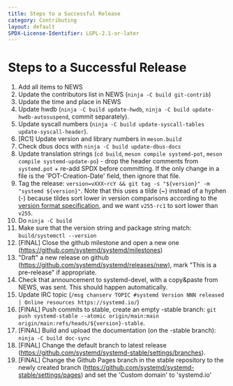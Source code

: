 ```yaml
---
title: Steps to a Successful Release
category: Contributing
layout: default
SPDX-License-Identifier: LGPL-2.1-or-later
---
```


# Steps to a Successful Release

1. Add all items to NEWS
1. Update the contributors list in NEWS (`ninja -C build git-contrib`)
1. Update the time and place in NEWS
1. Update hwdb (`ninja -C build update-hwdb`, `ninja -C build update-hwdb-autosuspend`, commit separately).
1. Update syscall numbers (`ninja -C build update-syscall-tables update-syscall-header`).
1. [RC1] Update version and library numbers in `meson.build`
1. Check dbus docs with `ninja -C build update-dbus-docs`
1. Update translation strings (`cd build`, `meson compile systemd-pot`, `meson compile systemd-update-po`) - drop the header comments from `systemd.pot` + re-add SPDX before committing. If the only change in a file is the 'POT-Creation-Date' field, then ignore that file.
1. Tag the release: `version=vXXX~rcY && git tag -s "${version}" -m "systemd ${version}"`. Note that this uses a tilde (\~) instead of a hyphen (-) because tildes sort lower in version comparisons according to the [version format specification](https://uapi-group.org/specifications/specs/version_format_specification/), and we want `v255-rc1` to sort lower than `v255`.
1. Do `ninja -C build`
1. Make sure that the version string and package string match: `build/systemctl --version`
1. [FINAL] Close the github milestone and open a new one (https://github.com/systemd/systemd/milestones)
1. "Draft" a new release on github (https://github.com/systemd/systemd/releases/new), mark "This is a pre-release" if appropriate.
1. Check that announcement to systemd-devel, with a copy&paste from NEWS, was sent. This should happen automatically.
1. Update IRC topic (`/msg chanserv TOPIC #systemd Version NNN released | Online resources https://systemd.io/`)
1. [FINAL] Push commits to stable, create an empty -stable branch: `git push systemd-stable --atomic origin/main:main origin/main:refs/heads/${version}-stable`.
1. [FINAL] Build and upload the documentation (on the -stable branch): `ninja -C build doc-sync`
1. [FINAL] Change the default branch to latest release (https://github.com/systemd/systemd-stable/settings/branches).
1. [FINAL] Change the Github Pages branch in the stable repository to the newly created branch (https://github.com/systemd/systemd-stable/settings/pages) and set the 'Custom domain' to 'systemd.io'
